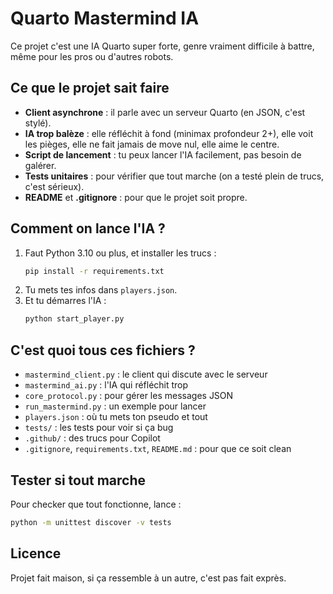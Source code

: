 
# Quarto Mastermind IA

Ce projet c'est une IA Quarto super forte, genre vraiment difficile à battre, même pour les pros ou d'autres robots.

## Ce que le projet sait faire
- **Client asynchrone** : il parle avec un serveur Quarto (en JSON, c'est stylé).
- **IA trop balèze** : elle réfléchit à fond (minimax profondeur 2+), elle voit les pièges, elle ne fait jamais de move nul, elle aime le centre.
- **Script de lancement** : tu peux lancer l'IA facilement, pas besoin de galérer.
- **Tests unitaires** : pour vérifier que tout marche (on a testé plein de trucs, c'est sérieux).
- **README** et **.gitignore** : pour que le projet soit propre.

## Comment on lance l'IA ?
1. Faut Python 3.10 ou plus, et installer les trucs :
   ```bash
   pip install -r requirements.txt
   ```
2. Tu mets tes infos dans `players.json`.
3. Et tu démarres l'IA :
   ```bash
   python start_player.py
   ```

## C'est quoi tous ces fichiers ?
- `mastermind_client.py` : le client qui discute avec le serveur
- `mastermind_ai.py` : l'IA qui réfléchit trop
- `core_protocol.py` : pour gérer les messages JSON
- `run_mastermind.py` : un exemple pour lancer
- `players.json` : où tu mets ton pseudo et tout
- `tests/` : les tests pour voir si ça bug
- `.github/` : des trucs pour Copilot
- `.gitignore`, `requirements.txt`, `README.md` : pour que ce soit clean

## Tester si tout marche
Pour checker que tout fonctionne, lance :
```bash
python -m unittest discover -v tests
```

## Licence
Projet fait maison, si ça ressemble à un autre, c'est pas fait exprès.

